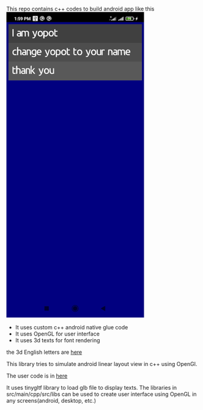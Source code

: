 This repo contains c++ codes to build android app like this
![screenshot of android app](https://github.com/yopot/raj/blob/main/output.jpg)
 - It uses custom c++ android native glue code
 - It uses OpenGL for user interface
 - It uses 3d texts for font rendering

the 3d English letters are [here](https://github.com/yopot/raj/blob/main/src/main/assets/leftTopOrigin.glb)

This library tries to simulate android linear layout view in c++ using OpenGl.

The user code is in [here](https://github.com/yopot/raj/blob/main/src/main/cpp/src/app.cpp)

It uses tinygltf library to load glb file to display texts.
The libraries in src/main/cpp/src/libs can be used to create user interface using OpenGL in any screens(android, desktop, etc.)
